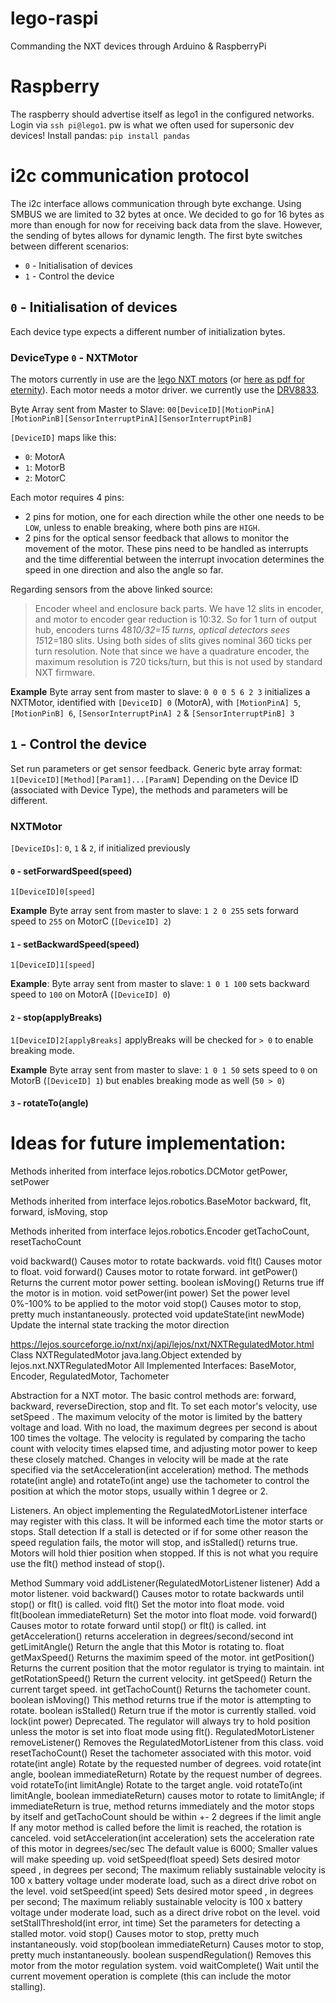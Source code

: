 # lego-raspi
Commanding the NXT devices through Arduino &amp; RaspberryPi

# Raspberry
The raspberry should advertise itself as lego1 in the configured networks.
Login via `ssh pi@lego1`. pw is what we often used for supersonic dev devices!
Install pandas: `pip install pandas`

# i2c communication protocol
The i2c interface allows communication through byte exchange. Using SMBUS we are limited to 32 bytes at once. We decided to go for 16 bytes as more than enough for now for receiving back data from the slave. However, the sending of bytes allows for dynamic length. The first byte switches between different scenarios:

- `0` - Initialisation of devices
- `1` - Control the device

## `0` - Initialisation of devices
Each device type expects a different number of initialization bytes.  

### DeviceType `0` - NXTMotor

The motors currently in use are the [lego NXT motors](https://www.philohome.com/nxtmotor/nxtmotor.htm) (or [here as pdf for eternity](documentation/motorspecs.pdf)). Each motor needs a motor driver. we currently use the [DRV8833](https://www.ti.com/product/DRV8833).

Byte Array sent from Master to Slave: `00[DeviceID][MotionPinA][MotionPinB][SensorInterruptPinA][SensorInterruptPinB]`

`[DeviceID]` maps like this:

- `0`: MotorA
- `1`: MotorB
- `2`: MotorC

Each motor requires 4 pins:

- 2 pins for motion, one for each direction while the other one needs to be `LOW`, unless to enable breaking, where both pins are `HIGH`.
- 2 pins for the optical sensor feedback that allows to monitor the movement of the motor. These pins need to be handled as interrupts and the time differential between the interrupt invocation determines the speed in one direction and also the angle so far.

Regarding sensors from the above linked source:
	
> Encoder wheel and enclosure back parts. We have 12 slits in encoder, and motor to encoder gear reduction is 10:32. So for 1 turn of output hub, encoders turns 48*10/32=15 turns, optical detectors sees 15*12=180 slits. Using both sides of slits gives nominal 360 ticks per turn resolution. Note that since we have a quadrature encoder, the maximum resolution is 720 ticks/turn, but this is not used by standard NXT firmware.

**Example** Byte array sent from master to slave: `0 0 0 5 6 2 3` initializes a NXTMotor, identified with `[DeviceID] 0` (MotorA), with `[MotionPinA] 5`, `[MotionPinB] 6`, `[SensorInterruptPinA] 2` & `[SensorInterruptPinB] 3`


## `1` - Control the device
Set run parameters or get sensor feedback. Generic byte array format: `1[DeviceID][Method][Param1]...[ParamN]`
Depending on the Device ID (associated with Device Type), the methods and parameters will be different.


### NXTMotor 
`[DeviceIDs]`: `0`, `1` & `2`, if initialized previously

#### `0` - setForwardSpeed(speed)
`1[DeviceID]0[speed]`

**Example** Byte array sent from master to slave: `1 2 0 255` sets forward speed to `255` on MotorC (`[DeviceID] 2`)


#### `1` - setBackwardSpeed(speed)
`1[DeviceID]1[speed]`

**Example**: Byte array sent from master to slave: `1 0 1 100` sets backward speed to `100` on MotorA (`[DeviceID] 0`)

#### `2` - stop(applyBreaks)
`1[DeviceID]2[applyBreaks]`
applyBreaks will be checked for `> 0` to enable breaking mode.

**Example** Byte array sent from master to slave: `1 0 1 50` sets speed to `0` on MotorB (`[DeviceID] 1`) but enables breaking mode as well (`50 > 0`)

#### `3` - rotateTo(angle)






# Ideas for future implementation:
 
Methods inherited from interface lejos.robotics.DCMotor
getPower, setPower
 
Methods inherited from interface lejos.robotics.BaseMotor
backward, flt, forward, isMoving, stop
 
Methods inherited from interface lejos.robotics.Encoder
getTachoCount, resetTachoCount

void	backward()
          Causes motor to rotate backwards.
 void	flt()
          Causes motor to float.
 void	forward()
          Causes motor to rotate forward.
 int	getPower()
          Returns the current motor power setting.
 boolean	isMoving()
          Returns true iff the motor is in motion.
 void	setPower(int power)
          Set the power level 0%-100% to be applied to the motor
 void	stop()
          Causes motor to stop, pretty much instantaneously.
protected  void	updateState(int newMode)
          Update the internal state tracking the motor direction

https://lejos.sourceforge.io/nxt/nxj/api/lejos/nxt/NXTRegulatedMotor.html
          Class NXTRegulatedMotor
java.lang.Object
  extended by lejos.nxt.NXTRegulatedMotor
All Implemented Interfaces:
BaseMotor, Encoder, RegulatedMotor, Tachometer

Abstraction for a NXT motor. The basic control methods are: forward, backward, reverseDirection, stop and flt. To set each motor's velocity, use setSpeed . The maximum velocity of the motor is limited by the battery voltage and load. With no load, the maximum degrees per second is about 100 times the voltage.
The velocity is regulated by comparing the tacho count with velocity times elapsed time, and adjusting motor power to keep these closely matched. Changes in velocity will be made at the rate specified via the setAcceleration(int acceleration) method. The methods rotate(int angle) and rotateTo(int ange) use the tachometer to control the position at which the motor stops, usually within 1 degree or 2.

Listeners. An object implementing the RegulatedMotorListener interface may register with this class. It will be informed each time the motor starts or stops.
Stall detection If a stall is detected or if for some other reason the speed regulation fails, the motor will stop, and isStalled() returns true.
Motors will hold thier position when stopped. If this is not what you require use the flt() method instead of stop().

Method Summary
 void	addListener(RegulatedMotorListener listener)
          Add a motor listener.
 void	backward()
          Causes motor to rotate backwards until stop() or flt() is called.
 void	flt()
          Set the motor into float mode.
 void	flt(boolean immediateReturn)
          Set the motor into float mode.
 void	forward()
          Causes motor to rotate forward until stop() or flt() is called.
 int	getAcceleration()
          returns acceleration in degrees/second/second
 int	getLimitAngle()
          Return the angle that this Motor is rotating to.
 float	getMaxSpeed()
          Returns the maximim speed of the motor.
 int	getPosition()
          Returns the current position that the motor regulator is trying to maintain.
 int	getRotationSpeed()
          Return the current velocity.
 int	getSpeed()
          Return the current target speed.
 int	getTachoCount()
          Returns the tachometer count.
 boolean	isMoving()
          This method returns true if the motor is attempting to rotate.
 boolean	isStalled()
          Return true if the motor is currently stalled.
 void	lock(int power)
          Deprecated. The regulator will always try to hold position unless the motor is set into float mode using flt().
 RegulatedMotorListener	removeListener()
          Removes the RegulatedMotorListener from this class.
 void	resetTachoCount()
          Reset the tachometer associated with this motor.
 void	rotate(int angle)
          Rotate by the requested number of degrees.
 void	rotate(int angle, boolean immediateReturn)
          Rotate by the request number of degrees.
 void	rotateTo(int limitAngle)
          Rotate to the target angle.
 void	rotateTo(int limitAngle, boolean immediateReturn)
          causes motor to rotate to limitAngle;
if immediateReturn is true, method returns immediately and the motor stops by itself
and getTachoCount should be within +- 2 degrees if the limit angle If any motor method is called before the limit is reached, the rotation is canceled.
 void	setAcceleration(int acceleration)
          sets the acceleration rate of this motor in degrees/sec/sec
The default value is 6000; Smaller values will make speeding up.
 void	setSpeed(float speed)
          Sets desired motor speed , in degrees per second; The maximum reliably sustainable velocity is 100 x battery voltage under moderate load, such as a direct drive robot on the level.
 void	setSpeed(int speed)
          Sets desired motor speed , in degrees per second; The maximum reliably sustainable velocity is 100 x battery voltage under moderate load, such as a direct drive robot on the level.
 void	setStallThreshold(int error, int time)
          Set the parameters for detecting a stalled motor.
 void	stop()
          Causes motor to stop, pretty much instantaneously.
 void	stop(boolean immediateReturn)
          Causes motor to stop, pretty much instantaneously.
 boolean	suspendRegulation()
          Removes this motor from the motor regulation system.
 void	waitComplete()
          Wait until the current movement operation is complete (this can include the motor stalling).